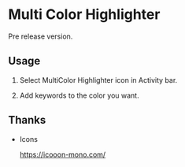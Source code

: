 # Multi Color Highlighter

Pre release version.

## Usage

1. Select MultiColor Highlighter icon in Activity bar.

1. Add keywords to the color you want.

## Thanks

- Icons

  https://icooon-mono.com/
